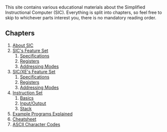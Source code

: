 This site contains various educational materials about the Simplified
Instructional Computer (SIC).
Everything is split into chapters, so feel free to skip to whichever parts
interest you, there is no mandatory reading order.

## Chapters

1. [About SIC](chapters/about.md)
1. [SIC's Feature Set](chapters/sic.md)
    1. [Specifications](chapters/sic.md#specifications)
    1. [Registers](chapters/sic.md#registers)
    1. [Addressing Modes](chapters/sic.md#addressing-modes)
1. [SIC/XE's Feature Set](chapters/sicxe.md)
    1. [Specifications](chapters/sicxe.md#specifications)
    1. [Registers](chapters/sicxe.md#registers)
    1. [Addressing Modes](chapters/sicxe.md#addressing-modes)
1. [Instruction Set](chapters/opcodes.md)
    1. [Basics](chapters/opcodes.md#basics)
    1. [Input/Output](chapters/opcodes.md#input-output)
    1. [Stack](chapters/opcodes.md#stack)
1. [Example Programs Explained](chapters/examples.md)
1. [Cheatsheet](chapters/cheatsheet.md)
1. [ASCII Character Codes](chapters/ascii.md)
